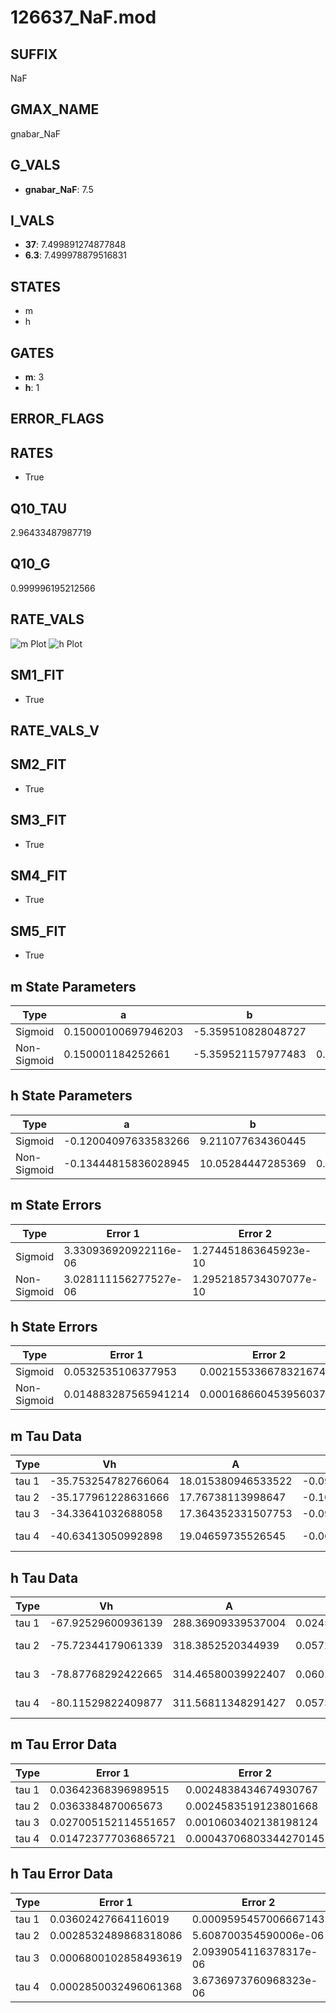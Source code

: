 # 126637_NaF.mod

## SUFFIX

NaF

## GMAX_NAME

gnabar_NaF

## G_VALS

- **gnabar_NaF**: 7.5

## I_VALS

- **37**: 7.499891274877848
- **6.3**: 7.499978879516831

## STATES

- m
- h

## GATES

- **m**: 3
- **h**: 1

## ERROR_FLAGS


## RATES

- True

## Q10_TAU

2.96433487987719

## Q10_G

0.999996195212566

## RATE_VALS

![m Plot](/Users/pbozelos/Dropbox/icg-Chai-Panos/supermodels/output_markdown_files/Na/126637_NaF.mod/images/m.png)
![h Plot](/Users/pbozelos/Dropbox/icg-Chai-Panos/supermodels/output_markdown_files/Na/126637_NaF.mod/images/h.png)

## SM1_FIT

- True

## RATE_VALS_V

## SM2_FIT

- True

## SM3_FIT

- True

## SM4_FIT

- True

## SM5_FIT

- True

## m State Parameters

| Type | a | b | c | d |
| --- | --- | --- | --- | --- |
| Sigmoid | 0.15000100697946203 | -5.359510828048727 |
| Non-Sigmoid | 0.150001184252661 | -5.359521157977483 | 0.9999994866072378 | -4.104530024524773e-07 |

## h State Parameters

| Type | a | b | c | d |
| --- | --- | --- | --- | --- |
| Sigmoid | -0.12004097633583266 | 9.211077634360445 |
| Non-Sigmoid | -0.13444815836028945 | 10.05284447285369 | 0.9099632206555952 | -0.0011273630944540463 |

## m State Errors

| Type | Error 1 | Error 2 | Error 3 |
| --- | --- | --- | --- |
| Sigmoid | 3.330936920922116e-06 | 1.274451863645923e-10 | 2.0355772358358302e-06 |
| Non-Sigmoid | 3.028111156277527e-06 | 1.2952185734307077e-10 | 1.8505166214893847e-06 |

## h State Errors

| Type | Error 1 | Error 2 | Error 3 |
| --- | --- | --- | --- |
| Sigmoid | 0.0532535106377953 | 0.0021553366783216748 | 0.04778091745543502 |
| Non-Sigmoid | 0.014883287565941214 | 0.00016866045395603734 | 0.013353807591964247 |

## m Tau Data

| Type | Vh | A | b1 | b2 | c1 | c2 | d1 | d2 | e1 | e2 |
| --- | --- | --- | --- | --- | --- | --- | --- | --- | --- | --- |
| tau 1 | -35.753254782766064 | 18.015380946533522 | -0.09973911632593269 | -0.05001896632970643 |
| tau 2 | -35.177961228631666 | 17.76738113998647 | -0.10411818972334332 | 0.00011768810852502416 | -0.04782087473745254 | 2.770930414987399e-05 |
| tau 3 | -34.33641032688058 | 17.364352331507753 | -0.09881586538600895 | -0.0006831147047502074 | 1.966871299749679e-05 | -0.035185518166616934 | 0.0005201688515780943 | 5.824837896676035e-06 |
| tau 4 | -40.63413050992898 | 19.04659735526545 | -0.06872842945857331 | -0.000348186557221601 | -1.8710566736640838e-05 | 3.499027398872763e-07 | -0.0696136494129421 | -0.00022211938721807475 | 7.2237076768601775e-06 | 1.21970170722289e-07 |

## h Tau Data

| Type | Vh | A | b1 | b2 | c1 | c2 | d1 | d2 | e1 | e2 |
| --- | --- | --- | --- | --- | --- | --- | --- | --- | --- | --- |
| tau 1 | -67.92529600936139 | 288.36909339537004 | 0.024529485783090818 | 0.06550666273064161 |
| tau 2 | -75.72344179061339 | 318.3852520344939 | 0.05725658516595232 | 0.0010348032237312412 | 0.05724892425909862 | -1.9653842510182686e-05 |
| tau 3 | -78.87768292422665 | 314.46580039922407 | 0.06017731672134952 | 0.00157983851598527 | 1.4141581850188152e-05 | 0.04770493770836841 | 0.00012815198020446072 | -6.731304676427702e-07 |
| tau 4 | -80.11529822409877 | 311.56811348291427 | 0.05735561051872465 | 0.0015981757129322211 | 1.1712644324151802e-05 | -1.5907218198881065e-07 | 0.04136188070385305 | 0.0003157832636463093 | -3.015495287893283e-06 | 1.030206664599829e-08 |

## m Tau Error Data

| Type | Error 1 | Error 2 | Error 3 |
| --- | --- | --- | --- |
| tau 1 | 0.03642368396989515 | 0.0024838434674930767 | 0.024136897675139744 |
| tau 2 | 0.0363384870065673 | 0.0024583519123801668 | 0.02408044016832147 |
| tau 3 | 0.027005152114551657 | 0.0010603402138198124 | 0.017895515286956116 |
| tau 4 | 0.014723777036865721 | 0.00043706803344270145 | 0.009757011400168459 |

## h Tau Error Data

| Type | Error 1 | Error 2 | Error 3 |
| --- | --- | --- | --- |
| tau 1 | 0.03602427664116019 | 0.0009595457006667143 | 0.026558890688248276 |
| tau 2 | 0.0028532489868318086 | 5.608700354590006e-06 | 0.0021035572400928742 |
| tau 3 | 0.0006800102858493619 | 2.0939054116378317e-06 | 0.0005013374460966282 |
| tau 4 | 0.0002850032496061368 | 3.6736973760968323e-06 | 0.00021011858829210757 |


